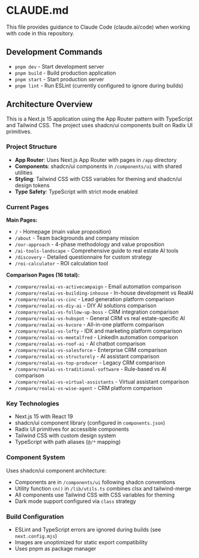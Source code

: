 # CLAUDE.md

This file provides guidance to Claude Code (claude.ai/code) when working with code in this repository.

## Development Commands

- `pnpm dev` - Start development server
- `pnpm build` - Build production application
- `pnpm start` - Start production server
- `pnpm lint` - Run ESLint (currently configured to ignore during builds)

## Architecture Overview

This is a Next.js 15 application using the App Router pattern with TypeScript and Tailwind CSS. The project uses shadcn/ui components built on Radix UI primitives.

### Project Structure

- **App Router**: Uses Next.js App Router with pages in `/app` directory
- **Components**: shadcn/ui components in `/components/ui` with shared utilities
- **Styling**: Tailwind CSS with CSS variables for theming and shadcn/ui design tokens
- **Type Safety**: TypeScript with strict mode enabled

### Current Pages

**Main Pages:**
- `/` - Homepage (main value proposition)
- `/about` - Team backgrounds and company mission
- `/our-approach` - 4-phase methodology and value proposition
- `/ai-tools-landscape` - Comprehensive guide to real estate AI tools
- `/discovery` - Detailed questionnaire for custom strategy
- `/roi-calculator` - ROI calculation tool

**Comparison Pages (16 total):**
- `/compare/realai-vs-activecampaign` - Email automation comparison
- `/compare/realai-vs-building-inhouse` - In-house development vs RealAI
- `/compare/realai-vs-cinc` - Lead generation platform comparison
- `/compare/realai-vs-diy-ai` - DIY AI solutions comparison
- `/compare/realai-vs-follow-up-boss` - CRM integration comparison
- `/compare/realai-vs-hubspot` - General CRM vs real estate-specific AI
- `/compare/realai-vs-kvcore` - All-in-one platform comparison
- `/compare/realai-vs-lofty` - IDX and marketing platform comparison
- `/compare/realai-vs-meetalfred` - LinkedIn automation comparison
- `/compare/realai-vs-roof-ai` - AI chatbot comparison
- `/compare/realai-vs-salesforce` - Enterprise CRM comparison
- `/compare/realai-vs-structurely` - AI assistant comparison
- `/compare/realai-vs-top-producer` - Legacy CRM comparison
- `/compare/realai-vs-traditional-software` - Rule-based vs AI comparison
- `/compare/realai-vs-virtual-assistants` - Virtual assistant comparison
- `/compare/realai-vs-wise-agent` - CRM platform comparison

### Key Technologies

- Next.js 15 with React 19
- shadcn/ui component library (configured in `components.json`)
- Radix UI primitives for accessible components
- Tailwind CSS with custom design system
- TypeScript with path aliases (`@/*` mapping)

### Component System

Uses shadcn/ui component architecture:
- Components are in `/components/ui` following shadcn conventions
- Utility function `cn()` in `/lib/utils.ts` combines clsx and tailwind-merge
- All components use Tailwind CSS with CSS variables for theming
- Dark mode support configured via `class` strategy

### Build Configuration

- ESLint and TypeScript errors are ignored during builds (see `next.config.mjs`)
- Images are unoptimized for static export compatibility
- Uses pnpm as package manager